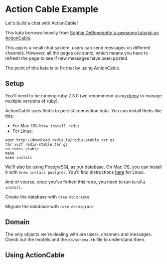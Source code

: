 Action Cable Example
===

Let's build a chat with ActionCable!

This kata borrows heavily from [Sophie DeBenedetto's awesome tutorial on ActionCable](https://blog.heroku.com/archives/2016/5/9/real_time_rails_implementing_websockets_in_rails_5_with_action_cable).

This app is a small chat system: users can send messages on different channels. However, all the pages are static, which means you have to refresh the page to see if new messages have been posted.

The point of this kata is to fix that by using ActionCable.


## Setup

You'll need to be running ruby 2.3.0 (we recommend using [rbenv](https://github.com/rbenv/rbenv) to manage multiple versions of ruby).

ActionCable uses Redis to persist connection data. You can install Redis like this:
* For Mac OS: `brew install redis`
* For Linux:
```
wget http://download.redis.io/redis-stable.tar.gz
tar xvzf redis-stable.tar.gz
cd redis-stable
make
make install
```

We'll also be using PostgreSQL as our database. On Mac OS, you can install it with `brew install postgres`. You'll find instructions [here](https://wiki.postgresql.org/wiki/Detailed_installation_guides) for Linux.

And of course, once you've forked this repo, you need to run `bundle install`.

Create the database with `rake db:create`

Migrate the database with `rake db:migrate`

## Domain

The only objects we're dealing with are users, channels and messages. Check out the models and the `db/schema.rb` file to understand them.

## Using ActionCable



